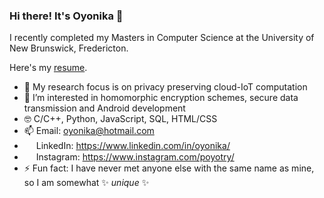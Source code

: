 ### Hi there! It's Oyonika 👋

I recently completed my Masters in Computer Science at the University of New Brunswick, Fredericton. 

Here's my <a href='https://github.com/oyonika/resume/blob/main/OyonikaSamazderSDE.pdf'>resume</a>.

- 🔭 My research focus is on privacy preserving cloud-IoT computation
-  🌱 I’m interested in homomorphic encryption schemes, secure data transmission and Android development
- 🤓 C/C++, Python, JavaScript, SQL, HTML/CSS
- 📫 Email: <a href='mailto:oyonika@hotmail.com'>oyonika@hotmail.com</a>
- <img src="https://cdn-icons-png.flaticon.com/512/174/174857.png" width="15"/> LinkedIn: <a href='https://www.linkedin.com/in/oyonika/'>https://www.linkedin.com/in/oyonika/</a>
- <img src="https://upload.wikimedia.org/wikipedia/commons/thumb/a/a5/Instagram_icon.png/2048px-Instagram_icon.png" width="15"/> Instagram: <a href='https://www.instagram.com/poyotry/'>https://www.instagram.com/poyotry/</a>
- ⚡ Fun fact: I have never met anyone else with the same name as mine, so I am somewhat ✨ _unique_ ✨

